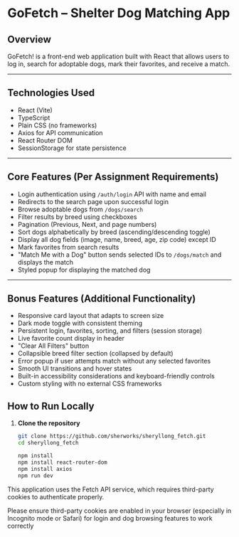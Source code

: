 # GoFetch – Shelter Dog Matching App

## Overview

GoFetch! is a front-end web application built with React that allows users to log in, search for adoptable dogs, mark their favorites, and receive a match.

---

## Technologies Used

- React (Vite)
- TypeScript
- Plain CSS (no frameworks)
- Axios for API communication
- React Router DOM
- SessionStorage for state persistence

---

## Core Features (Per Assignment Requirements)

- Login authentication using `/auth/login` API with name and email
- Redirects to the search page upon successful login
- Browse adoptable dogs from `/dogs/search`
- Filter results by breed using checkboxes
- Pagination (Previous, Next, and page numbers)
- Sort dogs alphabetically by breed (ascending/descending toggle)
- Display all dog fields (image, name, breed, age, zip code) except ID
- Mark favorites from search results
- "Match Me with a Dog" button sends selected IDs to `/dogs/match` and displays the match
- Styled popup for displaying the matched dog

---

## Bonus Features (Additional Functionality)

- Responsive card layout that adapts to screen size
- Dark mode toggle with consistent theming
- Persistent login, favorites, sorting, and filters (session storage)
- Live favorite count display in header
- "Clear All Filters" button
- Collapsible breed filter section (collapsed by default)
- Error popup if user attempts match without any selected favorites
- Smooth UI transitions and hover states
- Built-in accessibility considerations and keyboard-friendly controls
- Custom styling with no external CSS frameworks

## How to Run Locally

1. **Clone the repository**
   ```bash
   git clone https://github.com/sherworks/sheryllong_fetch.git
   cd sheryllong_fetch

   npm install
   npm install react-router-dom
   npm install axios
   npm run dev

This application uses the Fetch API service, which requires third-party cookies to authenticate properly.

Please ensure third-party cookies are enabled in your browser (especially in Incognito mode or Safari) for login and dog browsing features to work correctly
